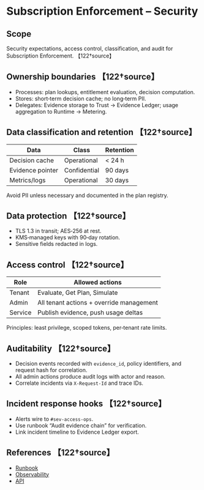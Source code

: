 # Subscription Enforcement – Security

## Scope
Security expectations, access control, classification, and audit for Subscription Enforcement. 【122†source】

## Ownership boundaries 【122†source】
- Processes: plan lookups, entitlement evaluation, decision computation.  
- Stores: short‑term decision cache; no long‑term PII.  
- Delegates: Evidence storage to Trust → Evidence Ledger; usage aggregation to Runtime → Metering.

## Data classification and retention 【122†source】
| Data | Class | Retention |
|------|------|-----------|
| Decision cache | Operational | < 24 h |
| Evidence pointer | Confidential | 90 days |
| Metrics/logs | Operational | 30 days |

Avoid PII unless necessary and documented in the plan registry.

## Data protection 【122†source】
- TLS 1.3 in transit; AES‑256 at rest.  
- KMS‑managed keys with 90‑day rotation.  
- Sensitive fields redacted in logs.

## Access control 【122†source】
| Role | Allowed actions |
|------|------------------|
| Tenant | Evaluate, Get Plan, Simulate |
| Admin | All tenant actions + override management |
| Service | Publish evidence, push usage deltas |

Principles: least privilege, scoped tokens, per‑tenant rate limits.

## Auditability 【122†source】
- Decision events recorded with `evidence_id`, policy identifiers, and request hash for correlation.  
- All admin actions produce audit logs with actor and reason.  
- Correlate incidents via `X‑Request‑Id` and trace IDs.

## Incident response hooks 【122†source】
- Alerts wire to `#sev-access-ops`.  
- Use runbook “Audit evidence chain” for verification.  
- Link incident timeline to Evidence Ledger export.

## References 【122†source】
- [Runbook](runbook.md)  
- [Observability](observability.md)  
- [API](api.md)

